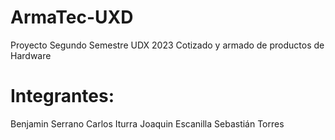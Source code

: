 # ArmaTec-UXD
Proyecto Segundo Semestre UDX 2023
Cotizado y armado de productos de Hardware

# Integrantes:
Benjamin Serrano
Carlos Iturra
Joaquin Escanilla
Sebastián Torres
